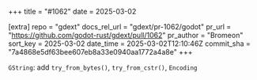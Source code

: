 +++
title = "#1062"
date = 2025-03-02

[extra]
repo = "gdext"
docs_rel_url = "gdext/pr-1062/godot"
pr_url = "https://github.com/godot-rust/gdext/pull/1062"
pr_author = "Bromeon"
sort_key = 2025-03-02
date_time = 2025-03-02T12:10:46Z
commit_sha = "7a4868e5df63bee607eb8a33e0940aa1772a4a8e"
+++

`GString`: add `try_from_bytes()`, `try_from_cstr()`, `Encoding`
